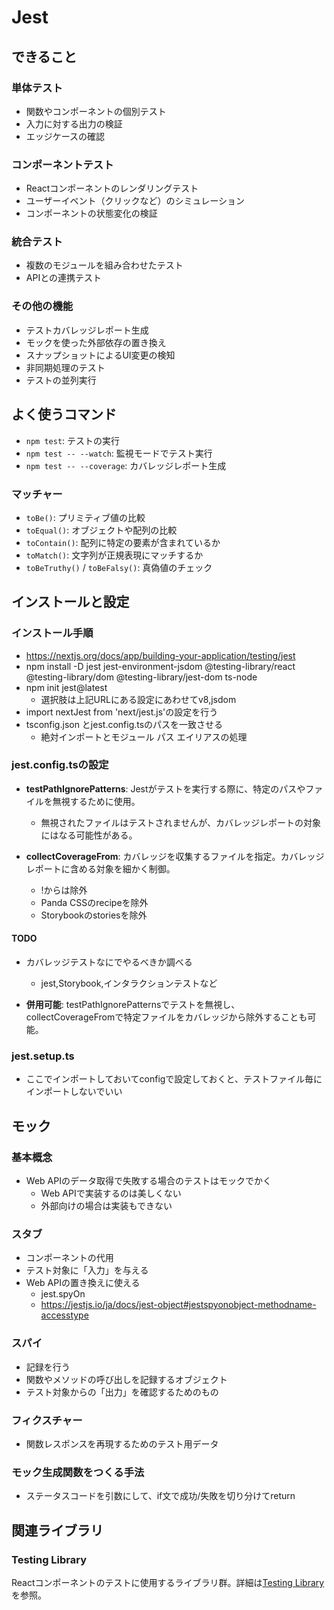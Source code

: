 # Jest

## できること

### 単体テスト
- 関数やコンポーネントの個別テスト
- 入力に対する出力の検証
- エッジケースの確認

### コンポーネントテスト
- Reactコンポーネントのレンダリングテスト
- ユーザーイベント（クリックなど）のシミュレーション
- コンポーネントの状態変化の検証

### 統合テスト
- 複数のモジュールを組み合わせたテスト
- APIとの連携テスト

### その他の機能
- テストカバレッジレポート生成
- モックを使った外部依存の置き換え
- スナップショットによるUI変更の検知
- 非同期処理のテスト
- テストの並列実行

## よく使うコマンド
- `npm test`: テストの実行
- `npm test -- --watch`: 監視モードでテスト実行
- `npm test -- --coverage`: カバレッジレポート生成

### マッチャー
- `toBe()`: プリミティブ値の比較
- `toEqual()`: オブジェクトや配列の比較
- `toContain()`: 配列に特定の要素が含まれているか
- `toMatch()`: 文字列が正規表現にマッチするか
- `toBeTruthy()` / `toBeFalsy()`: 真偽値のチェック

## インストールと設定

### インストール手順
- https://nextjs.org/docs/app/building-your-application/testing/jest
- npm install -D jest jest-environment-jsdom @testing-library/react @testing-library/dom @testing-library/jest-dom ts-node
- npm init jest@latest
    - 選択肢は上記URLにある設定にあわせてv8,jsdom
- import nextJest from 'next/jest.js'の設定を行う
- tsconfig.json とjest.config.tsのパスを一致させる
    - 絶対インポートとモジュール パス エイリアスの処理

### jest.config.tsの設定
- **testPathIgnorePatterns**: Jestがテストを実行する際に、特定のパスやファイルを無視するために使用。
    - 無視されたファイルはテストされませんが、カバレッジレポートの対象にはなる可能性がある。

- **collectCoverageFrom**: カバレッジを収集するファイルを指定。カバレッジレポートに含める対象を細かく制御。
    - !からは除外
    - Panda CSSのrecipeを除外
    - Storybookのstoriesを除外

#### TODO
- カバレッジテストなにでやるべきか調べる
    - jest,Storybook,インタラクションテストなど

- **併用可能**: testPathIgnorePatternsでテストを無視し、collectCoverageFromで特定ファイルをカバレッジから除外することも可能。

### jest.setup.ts
- ここでインポートしておいてconfigで設定しておくと、テストファイル毎にインポートしないでいい

## モック

### 基本概念
- Web APIのデータ取得で失敗する場合のテストはモックでかく
    - Web APIで実装するのは美しくない
    - 外部向けの場合は実装もできない

### スタブ
- コンポーネントの代用
- テスト対象に「入力」を与える
- Web APIの置き換えに使える
    - jest.spyOn
    - https://jestjs.io/ja/docs/jest-object#jestspyonobject-methodname-accesstype

### スパイ
- 記録を行う
- 関数やメソッドの呼び出しを記録するオブジェクト
- テスト対象からの「出力」を確認するためのもの

### フィクスチャー
- 関数レスポンスを再現するためのテスト用データ

### モック生成関数をつくる手法
- ステータスコードを引数にして、if文で成功/失敗を切り分けてreturn

## 関連ライブラリ

### Testing Library
Reactコンポーネントのテストに使用するライブラリ群。詳細は[Testing Library](./TestingLibrary.md)を参照。
